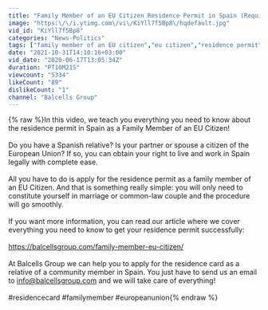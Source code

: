 ```yaml
---
title: "Family Member of an EU Citizen Residence Permit in Spain (Requirements and Legal Process)"
image: "https:\/\/i.ytimg.com\/vi\/KiYll7f5Bp8\/hqdefault.jpg"
vid_id: "KiYll7f5Bp8"
categories: "News-Politics"
tags: ["family member of an EU citizen","eu citizen","residence permit"]
date: "2021-10-31T14:10:16+03:00"
vid_date: "2020-06-17T13:05:34Z"
duration: "PT10M21S"
viewcount: "5334"
likeCount: "89"
dislikeCount: "1"
channel: "Balcells Group"
---
```

{% raw %}In this video, we teach you everything you need to know about the residence permit in Spain as a Family Member of an EU Citizen!<br /><br />Do you have a Spanish relative? Is your partner or spouse a citizen of the European Union? If so, you can obtain your right to live and work in Spain legally with complete ease. <br /><br />All you have to do is apply for the residence permit as a family member of an EU Citizen. And that is something really simple: you will only need to constitute yourself in marriage or common-law couple and the procedure will go smoothly. <br /><br />If you want more information, you can read our article where we cover everything you need to know to get your residence permit successfully: <br /><br /><a rel="nofollow" target="blank" href="https://balcellsgroup.com/family-member-eu-citizen/">https://balcellsgroup.com/family-member-eu-citizen/</a><br /><br />At Balcells Group we can help you to apply for the residence card as a relative of a community member in Spain. You just have to send us an email to info@balcellsgroup.com and we will take care of everything!<br /><br />#residencecard #familymember #europeanunion{% endraw %}
